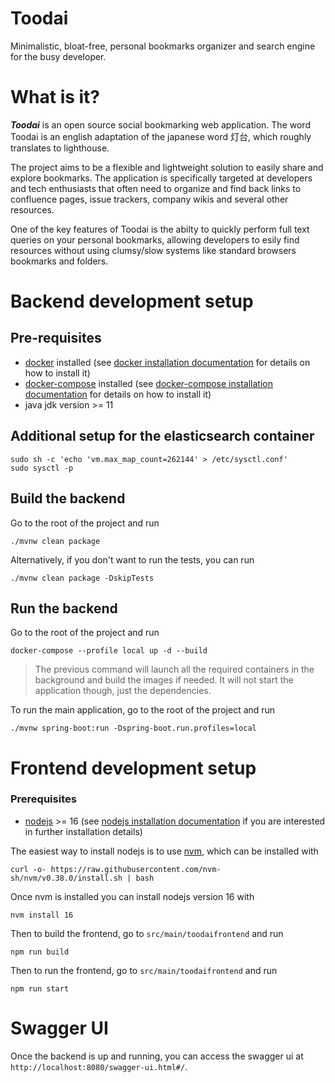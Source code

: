 # Toodai
Minimalistic, bloat-free, personal bookmarks organizer and search engine for the busy developer.

# What is it?
***Toodai*** is an open source social bookmarking web application.
The word Toodai is an english adaptation of the japanese word 灯台, which roughly translates to lighthouse.

The project aims to be a flexible and lightweight solution to easily share and explore bookmarks.
The application is specifically targeted at developers and tech enthusiasts that often need to organize and find back links to confluence pages, issue trackers, company wikis and several other resources.

One of the key features of Toodai is the abilty to quickly perform full text queries on your personal bookmarks, allowing developers to esily find resources without using clumsy/slow systems like standard browsers bookmarks and folders.

# Backend development setup

## Pre-requisites

* [docker](https://www.docker.com/) installed (see [docker installation documentation](https://docs.docker.com/engine/install/) for details on how to install it)
* [docker-compose](https://docs.docker.com/compose/) installed (see [docker-compose installation documentation](https://docs.docker.com/compose/install/other/) for details on how to install it)
* java jdk version >= 11

## Additional setup for the elasticsearch container

```
sudo sh -c 'echo 'vm.max_map_count=262144' > /etc/sysctl.conf'
sudo sysctl -p
```

## Build the backend

Go to the root of the project and run

```console 
./mvnw clean package
```

Alternatively, if you don't want to run the tests, you can run
```console 
./mvnw clean package -DskipTests
```

## Run the backend

Go to the root of the project and run

```console
docker-compose --profile local up -d --build
```

> The previous command will launch all the required containers in the background and build the images if needed.
It will not start the application though, just the dependencies.

To run the main application, go to the root of the project and run
    
```console
./mvnw spring-boot:run -Dspring-boot.run.profiles=local
```

# Frontend development setup

### Prerequisites

* [nodejs](https://nodejs.org/) >= 16 (see [nodejs installation documentation](https://nodejs.org/en/download/) if you are  interested in further installation details)

The easiest way to install nodejs is to use [nvm](https://github.com/nvm-sh/nvm), which can be installed with

```console
curl -o- https://raw.githubusercontent.com/nvm-sh/nvm/v0.38.0/install.sh | bash
```

Once nvm is installed you can install nodejs version 16 with

```console
nvm install 16
```

Then to build the frontend, go to `src/main/toodaifrontend` and run
```console
npm run build
```

Then to run the frontend, go to `src/main/toodaifrontend` and run

```console
npm run start
```

# Swagger UI

Once the backend is up and running, you can access the swagger ui at `http://localhost:8080/swagger-ui.html#/`.